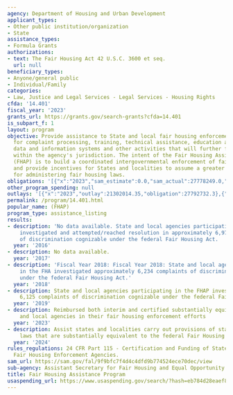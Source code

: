 ```yaml
---
agency: Department of Housing and Urban Development
applicant_types:
- Other public institution/organization
- State
assistance_types:
- Formula Grants
authorizations:
- text: The Fair Housing Act 42 U.S.C. 3600 et seq.
  url: null
beneficiary_types:
- Anyone/general public
- Individual/Family
categories:
- Law, Justice and Legal Services - Legal Services - Housing Rights
cfda: '14.401'
fiscal_year: '2023'
grants_url: https://grants.gov/search-grants?cfda=14.401
is_subpart_f: 1
layout: program
objective: Provide assistance to State and local fair housing enforcement agencies
  for complaint processing, training, technical assistance, education and outreach,
  data and information systems and other activities that will further fair housing
  within the agency's jurisdiction. The intent of the Fair Housing Assistance Program
  (FHAP) is to build a coordinated intergovernmental enforcement of fair housing laws
  and provide incentives for States and localities to assume a greater share of responsibility
  for administering fair housing laws.
obligations: '[{"x":"2023","sam_estimate":0.0,"sam_actual":27778249.0,"usa_spending_actual":27732584.92},{"x":"2024","sam_estimate":0.0,"sam_actual":24984994.0,"usa_spending_actual":22691321.64},{"x":"2025","sam_estimate":0.0,"sam_actual":26400000.0,"usa_spending_actual":0.0}]'
other_program_spending: null
outlays: '[{"x":"2023","outlay":21302014.35,"obligation":27792732.3},{"x":"2024","outlay":4557329.92,"obligation":23315586.85},{"x":"2025","outlay":0.0,"obligation":0.0}]'
permalink: /program/14.401.html
popular_name: (FHAP)
program_type: assistance_listing
results:
- description: 'No data available. State and local agencies participating in the FHAP
    investigated and attempted/reached resolution in approximately 6,976 complaints
    of discrimination cognizable under the federal Fair Housing Act.  '
  year: '2016'
- description: No data available.
  year: '2017'
- description: 'Fiscal Year 2018: Fiscal Year 2018: State and local agencies participating
    in the FHA investigated approximately 6,234 complaints of discrimination cognizable
    under the federal Fair Housing Act.'
  year: '2018'
- description: State and local agencies participating in the FHAP investigated approximately
    6,125 complaints of discrimination cognizable under the federal Fair Housing Act.
  year: '2019'
- description: Reimbursed both interim and certified substantially equivalent state
    and local agencies in their fair housing enforcement efforts
  year: '2023'
- description: Assist states and localities carry out provisions of state and local
    laws that are substantially equivalent to the federal Fair Housing Act.
  year: '2024'
rules_regulations: 24 CFR Part 115 - Certification and Funding of State and local
  Fair Housing Enforcement Agencies.
sam_url: https://sam.gov/fal/9f9bfc7f4d4c4dfd9b774524ece70dec/view
sub-agency: Assistant Secretary for Fair Housing and Equal Opportunity
title: Fair Housing Assistance Program
usaspending_url: https://www.usaspending.gov/search/?hash=eb784d28eaef82159d1fc8b0214893bb
---
```

